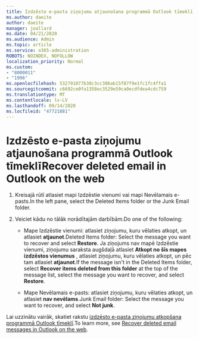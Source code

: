 ```yaml
---
title: Izdzēsto e-pasta ziņojumu atjaunošana programmā Outlook tīmeklī
ms.author: daeite
author: daeite
manager: joallard
ms.date: 04/21/2020
ms.audience: Admin
ms.topic: article
ms.service: o365-administration
ROBOTS: NOINDEX, NOFOLLOW
localization_priority: Normal
ms.custom:
- "8000011"
- "1996"
ms.openlocfilehash: 532791077b30c3cc306ab15f87f9e1fc1fc4ffa1
ms.sourcegitcommit: c6692ce0fa1358ec3529e59ca0ecdfdea4cdc759
ms.translationtype: MT
ms.contentlocale: lv-LV
ms.lasthandoff: 09/14/2020
ms.locfileid: "47721881"
---
```

# <a name="recover-deleted-email-in-outlook-on-the-web"></a><span data-ttu-id="1b536-102">Izdzēsto e-pasta ziņojumu atjaunošana programmā Outlook tīmeklī</span><span class="sxs-lookup"><span data-stu-id="1b536-102">Recover deleted email in Outlook on the web</span></span>

1. <span data-ttu-id="1b536-103">Kreisajā rūtī atlasiet mapi Izdzēstie vienumi vai mapi Nevēlamais e-pasts.</span><span class="sxs-lookup"><span data-stu-id="1b536-103">In the left pane, select the Deleted Items folder or the Junk Email folder.</span></span>

2. <span data-ttu-id="1b536-104">Veiciet kādu no tālāk norādītajām darbībām.</span><span class="sxs-lookup"><span data-stu-id="1b536-104">Do one of the following:</span></span>

    - <span data-ttu-id="1b536-105">Mape Izdzēstie vienumi: atlasiet ziņojumu, kuru vēlaties atkopt, un atlasiet **atjaunot**.</span><span class="sxs-lookup"><span data-stu-id="1b536-105">Deleted Items folder: Select the message you want to recover and select **Restore**.</span></span> <span data-ttu-id="1b536-106">Ja ziņojums nav mapē Izdzēstie vienumi, ziņojumu saraksta augšdaļā atlasiet **Atkopt no šīs mapes izdzēstos vienumus** , atlasiet ziņojumu, kuru vēlaties atkopt, un pēc tam atlasiet **atjaunot**.</span><span class="sxs-lookup"><span data-stu-id="1b536-106">If the message isn't in the Deleted Items folder, select **Recover items deleted from this folder** at the top of the message list, select the message you want to recover, and select **Restore**.</span></span>

    - <span data-ttu-id="1b536-107">Mape Nevēlamais e-pasts: atlasiet ziņojumu, kuru vēlaties atkopt, un atlasiet **nav nevēlams**.</span><span class="sxs-lookup"><span data-stu-id="1b536-107">Junk Email folder: Select the message you want to recover, and select **Not junk**.</span></span>

<span data-ttu-id="1b536-108">Lai uzzinātu vairāk, skatiet rakstu [izdzēsto e-pasta ziņojumu atkopšana programmā Outlook tīmeklī](https://support.office.com/article/a8ca78ac-4721-4066-95dd-571842e9fb11).</span><span class="sxs-lookup"><span data-stu-id="1b536-108">To learn more, see [Recover deleted email messages in Outlook on the web](https://support.office.com/article/a8ca78ac-4721-4066-95dd-571842e9fb11).</span></span>